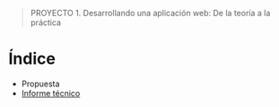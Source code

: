 > PROYECTO 1. Desarrollando una aplicación web: De la teoría a la práctica

# Índice
- Propuesta
- [Informe técnico](informe_tecnico.md)
